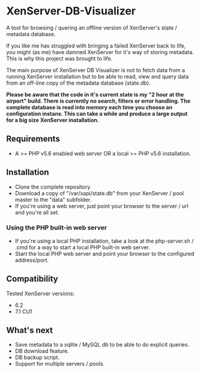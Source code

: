 # XenServer-DB-Visualizer
A tool for browsing / quering an offline version of XenServer's state / metadata database.

If you like me has struggled with bringing a failed XenServer back to life, you might (as me) have damned XenServer for it's way of
storing metadata.
This is why this project was brought to life.

The main purpose of XenServer DB Visualizer is not to fetch data from a running XenServer installation but to be able to read, view and
query data from an off-line copy of the metadata database (state.db).

**Please be aware that the code in it's current state is my "2 hour at the airport" build.
There is currently no search, filters or error handling.
The complete database is read into memory each time you choose an configuration instans. This can take a while and produce a large output for a big size XenServer inatallation.**

## Requirements
- A >= PHP v5.6 enabled web server OR a local >= PHP v5.6 installation.

## Installation
- Clone the complete repository
- Download a copy of "/var/xapi/state.db" from your XenServer / pool master to the "data" subfolder.
- If you're using a web server, just point your browser to the server / url and you're all set.
### Using the PHP built-in web server
- If you're using a local PHP installation, take a look at the php-server.sh / .cmd for a way to start a local PHP built-in web server.
 - Start the local PHP web server and point your browser to the configured address/port.
 
 ## Compatibility
 Tested XenServer versions:
 - 6.2
 - 7.1 CU1
 
 ## What's next
 - Save metadata to a sqlite / MySQL db to be able to do explicit queries.
 - DB download feature.
 - DB backup script.
 - Support for multiple servers / pools.
